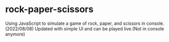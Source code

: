 # rock-paper-scissors
Using JavaScript to simulate a game of rock, paper, and scissors in console.
(2022/08/08) Updated with simple UI and can be played live.(Not in console anymore)